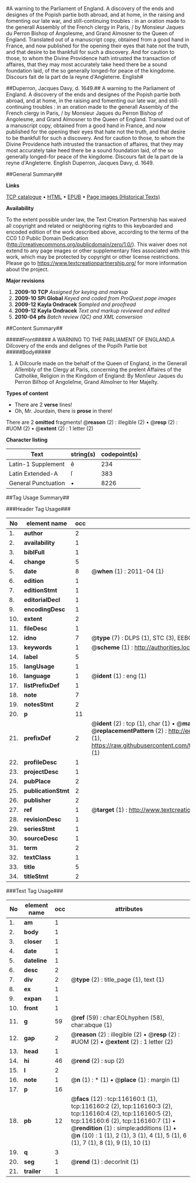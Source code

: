 #A warning to the Parliament of England. A discovery of the ends and designes of the Popish partie both abroad, and at home, in the raising and fomenting our late war, and still-continuing troubles : in an oration made to the generall Assembly of the French clergy in Paris, / by Monsieur Jaques du Perron Bishop of Angolesme, and Grand Almosner to the Queen of England. Translated out of a manuscript copy, obtained from a good hand in France, and now published for the opening their eyes that hate not the truth, and that desire to be thankfull for such a discovery. And for caution to those, to whom the Divine Providence hath intrusted the transaction of affaires, that they may most accurately take heed there be a sound foundation laid, of the so generally longed-for peace of the kingdome. Discours fait de la part de la reyne d'Angleterre. English#

##Duperron, Jacques Davy, d. 1649.##
A warning to the Parliament of England. A discovery of the ends and designes of the Popish partie both abroad, and at home, in the raising and fomenting our late war, and still-continuing troubles : in an oration made to the generall Assembly of the French clergy in Paris, / by Monsieur Jaques du Perron Bishop of Angolesme, and Grand Almosner to the Queen of England. Translated out of a manuscript copy, obtained from a good hand in France, and now published for the opening their eyes that hate not the truth, and that desire to be thankfull for such a discovery. And for caution to those, to whom the Divine Providence hath intrusted the transaction of affaires, that they may most accurately take heed there be a sound foundation laid, of the so generally longed-for peace of the kingdome.
Discours fait de la part de la reyne d'Angleterre. English
Duperron, Jacques Davy, d. 1649.

##General Summary##

**Links**

[TCP catalogue](http://www.ota.ox.ac.uk/tcp/)  • 
[HTML](http://tei.it.ox.ac.uk/tcp/Texts-HTML/free/A81/A81851.html)  • 
[EPUB](http://tei.it.ox.ac.uk/tcp/Texts-EPUB/free/A81/A81851.epub) • 
[Page images (Historical Texts)](https://historicaltexts.jisc.ac.uk/eebo-99863942e)

**Availability**

To the extent possible under law, the Text Creation Partnership has waived all copyright and related or neighboring rights to this keyboarded and encoded edition of the work described above, according to the terms of the CC0 1.0 Public Domain Dedication (http://creativecommons.org/publicdomain/zero/1.0/). This waiver does not extend to any page images or other supplementary files associated with this work, which may be protected by copyright or other license restrictions. Please go to https://www.textcreationpartnership.org/ for more information about the project.

**Major revisions**

1. __2009-10__ __TCP__ *Assigned for keying and markup*
1. __2009-10__ __SPi Global__ *Keyed and coded from ProQuest page images*
1. __2009-12__ __Kayla Ondracek__ *Sampled and proofread*
1. __2009-12__ __Kayla Ondracek__ *Text and markup reviewed and edited*
1. __2010-04__ __pfs__ *Batch review (QC) and XML conversion*

##Content Summary##

#####Front#####
A WARNING TO THE PARLIAMENT OF ENGLAND.A Diſcovery of the ends and deſignes of the Popiſh Partie bot
#####Body#####

1. A Diſcourſe made on the behalf of the Queen of England, in the Generall Aſſembly of the Clergy at Paris, concerning the preſent Affaires of the Catholike, Religion in the Kingdom of England: By Monſieur Jaques du Perron Biſhop of Angoleſme, Grand Almoſner to Her Majeſty.

**Types of content**

  * There are 2 **verse** lines!
  * Oh, Mr. Jourdain, there is **prose** in there!

There are 2 **omitted** fragments! 
 @__reason__ (2) : illegible (2)  •  @__resp__ (2) : #UOM (2)  •  @__extent__ (2) : 1 letter (2)

**Character listing**


|Text|string(s)|codepoint(s)|
|---|---|---|
|Latin-1 Supplement|ê|234|
|Latin Extended-A|ſ|383|
|General Punctuation|•|8226|

##Tag Usage Summary##

###Header Tag Usage###

|No|element name|occ|attributes|
|---|---|---|---|
|1.|__author__|2||
|2.|__availability__|1||
|3.|__biblFull__|1||
|4.|__change__|5||
|5.|__date__|8| @__when__ (1) : 2011-04 (1)|
|6.|__edition__|1||
|7.|__editionStmt__|1||
|8.|__editorialDecl__|1||
|9.|__encodingDesc__|1||
|10.|__extent__|2||
|11.|__fileDesc__|1||
|12.|__idno__|7| @__type__ (7) : DLPS (1), STC (3), EEBO-CITATION (1), PROQUEST (1), VID (1)|
|13.|__keywords__|1| @__scheme__ (1) : http://authorities.loc.gov/ (1)|
|14.|__label__|5||
|15.|__langUsage__|1||
|16.|__language__|1| @__ident__ (1) : eng (1)|
|17.|__listPrefixDef__|1||
|18.|__note__|7||
|19.|__notesStmt__|2||
|20.|__p__|11||
|21.|__prefixDef__|2| @__ident__ (2) : tcp (1), char (1)  •  @__matchPattern__ (2) : ([0-9\-]+):([0-9IVX]+) (1), (.+) (1)  •  @__replacementPattern__ (2) : http://eebo.chadwyck.com/downloadtiff?vid=$1&page=$2 (1), https://raw.githubusercontent.com/textcreationpartnership/Texts/master/tcpchars.xml#$1 (1)|
|22.|__profileDesc__|1||
|23.|__projectDesc__|1||
|24.|__pubPlace__|2||
|25.|__publicationStmt__|2||
|26.|__publisher__|2||
|27.|__ref__|1| @__target__ (1) : http://www.textcreationpartnership.org/docs/. (1)|
|28.|__revisionDesc__|1||
|29.|__seriesStmt__|1||
|30.|__sourceDesc__|1||
|31.|__term__|2||
|32.|__textClass__|1||
|33.|__title__|5||
|34.|__titleStmt__|2||


###Text Tag Usage###

|No|element name|occ|attributes|
|---|---|---|---|
|1.|__am__|1||
|2.|__body__|1||
|3.|__closer__|1||
|4.|__date__|1||
|5.|__dateline__|1||
|6.|__desc__|2||
|7.|__div__|2| @__type__ (2) : title_page (1), text (1)|
|8.|__ex__|1||
|9.|__expan__|1||
|10.|__front__|1||
|11.|__g__|59| @__ref__ (59) : char:EOLhyphen (58), char:abque (1)|
|12.|__gap__|2| @__reason__ (2) : illegible (2)  •  @__resp__ (2) : #UOM (2)  •  @__extent__ (2) : 1 letter (2)|
|13.|__head__|1||
|14.|__hi__|46| @__rend__ (2) : sup (2)|
|15.|__l__|2||
|16.|__note__|1| @__n__ (1) : * (1)  •  @__place__ (1) : margin (1)|
|17.|__p__|16||
|18.|__pb__|12| @__facs__ (12) : tcp:116160:1 (1), tcp:116160:2 (2), tcp:116160:3 (2), tcp:116160:4 (2), tcp:116160:5 (2), tcp:116160:6 (2), tcp:116160:7 (1)  •  @__rendition__ (1) : simple:additions (1)  •  @__n__ (10) : 1 (1), 2 (1), 3 (1), 4 (1), 5 (1), 6 (1), 7 (1), 8 (1), 9 (1), 10 (1)|
|19.|__q__|3||
|20.|__seg__|1| @__rend__ (1) : decorInit (1)|
|21.|__trailer__|1||
